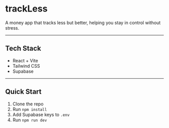 # trackLess

A money app that tracks less but better, helping you stay in control without stress.

---

## Tech Stack

* React + Vite
* Tailwind CSS
* Supabase

---

## Quick Start

1. Clone the repo
2. Run `npm install`
3. Add Supabase keys to `.env`
4. Run `npm run dev`
